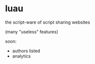 # luau

the script-ware of script sharing websites

(many "useless" features)

soon:

- authors listed
- analytics
